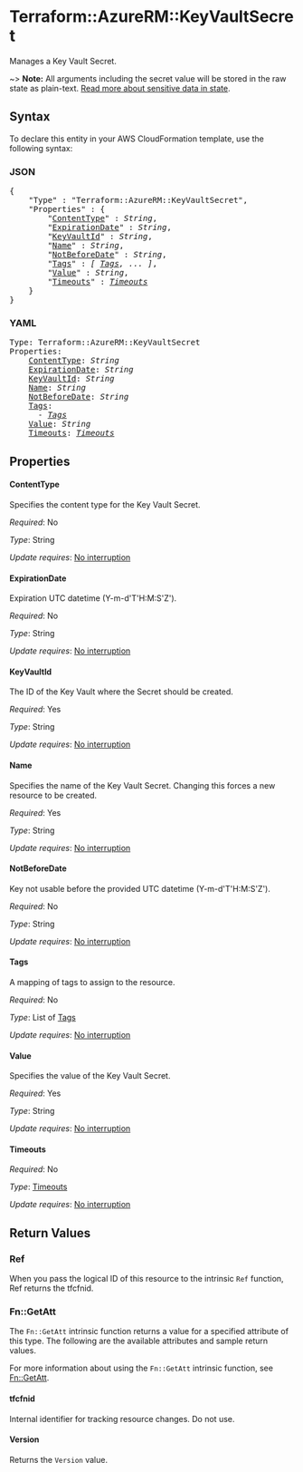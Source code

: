 # Terraform::AzureRM::KeyVaultSecret

Manages a Key Vault Secret.

~> **Note:** All arguments including the secret value will be stored in the raw state as plain-text.
[Read more about sensitive data in state](/docs/state/sensitive-data.html).

## Syntax

To declare this entity in your AWS CloudFormation template, use the following syntax:

### JSON

<pre>
{
    "Type" : "Terraform::AzureRM::KeyVaultSecret",
    "Properties" : {
        "<a href="#contenttype" title="ContentType">ContentType</a>" : <i>String</i>,
        "<a href="#expirationdate" title="ExpirationDate">ExpirationDate</a>" : <i>String</i>,
        "<a href="#keyvaultid" title="KeyVaultId">KeyVaultId</a>" : <i>String</i>,
        "<a href="#name" title="Name">Name</a>" : <i>String</i>,
        "<a href="#notbeforedate" title="NotBeforeDate">NotBeforeDate</a>" : <i>String</i>,
        "<a href="#tags" title="Tags">Tags</a>" : <i>[ <a href="tags.md">Tags</a>, ... ]</i>,
        "<a href="#value" title="Value">Value</a>" : <i>String</i>,
        "<a href="#timeouts" title="Timeouts">Timeouts</a>" : <i><a href="timeouts.md">Timeouts</a></i>
    }
}
</pre>

### YAML

<pre>
Type: Terraform::AzureRM::KeyVaultSecret
Properties:
    <a href="#contenttype" title="ContentType">ContentType</a>: <i>String</i>
    <a href="#expirationdate" title="ExpirationDate">ExpirationDate</a>: <i>String</i>
    <a href="#keyvaultid" title="KeyVaultId">KeyVaultId</a>: <i>String</i>
    <a href="#name" title="Name">Name</a>: <i>String</i>
    <a href="#notbeforedate" title="NotBeforeDate">NotBeforeDate</a>: <i>String</i>
    <a href="#tags" title="Tags">Tags</a>: <i>
      - <a href="tags.md">Tags</a></i>
    <a href="#value" title="Value">Value</a>: <i>String</i>
    <a href="#timeouts" title="Timeouts">Timeouts</a>: <i><a href="timeouts.md">Timeouts</a></i>
</pre>

## Properties

#### ContentType

Specifies the content type for the Key Vault Secret.

_Required_: No

_Type_: String

_Update requires_: [No interruption](https://docs.aws.amazon.com/AWSCloudFormation/latest/UserGuide/using-cfn-updating-stacks-update-behaviors.html#update-no-interrupt)

#### ExpirationDate

Expiration UTC datetime (Y-m-d'T'H:M:S'Z').

_Required_: No

_Type_: String

_Update requires_: [No interruption](https://docs.aws.amazon.com/AWSCloudFormation/latest/UserGuide/using-cfn-updating-stacks-update-behaviors.html#update-no-interrupt)

#### KeyVaultId

The ID of the Key Vault where the Secret should be created.

_Required_: Yes

_Type_: String

_Update requires_: [No interruption](https://docs.aws.amazon.com/AWSCloudFormation/latest/UserGuide/using-cfn-updating-stacks-update-behaviors.html#update-no-interrupt)

#### Name

Specifies the name of the Key Vault Secret. Changing this forces a new resource to be created.

_Required_: Yes

_Type_: String

_Update requires_: [No interruption](https://docs.aws.amazon.com/AWSCloudFormation/latest/UserGuide/using-cfn-updating-stacks-update-behaviors.html#update-no-interrupt)

#### NotBeforeDate

Key not usable before the provided UTC datetime (Y-m-d'T'H:M:S'Z').

_Required_: No

_Type_: String

_Update requires_: [No interruption](https://docs.aws.amazon.com/AWSCloudFormation/latest/UserGuide/using-cfn-updating-stacks-update-behaviors.html#update-no-interrupt)

#### Tags

A mapping of tags to assign to the resource.

_Required_: No

_Type_: List of <a href="tags.md">Tags</a>

_Update requires_: [No interruption](https://docs.aws.amazon.com/AWSCloudFormation/latest/UserGuide/using-cfn-updating-stacks-update-behaviors.html#update-no-interrupt)

#### Value

Specifies the value of the Key Vault Secret.

_Required_: Yes

_Type_: String

_Update requires_: [No interruption](https://docs.aws.amazon.com/AWSCloudFormation/latest/UserGuide/using-cfn-updating-stacks-update-behaviors.html#update-no-interrupt)

#### Timeouts

_Required_: No

_Type_: <a href="timeouts.md">Timeouts</a>

_Update requires_: [No interruption](https://docs.aws.amazon.com/AWSCloudFormation/latest/UserGuide/using-cfn-updating-stacks-update-behaviors.html#update-no-interrupt)

## Return Values

### Ref

When you pass the logical ID of this resource to the intrinsic `Ref` function, Ref returns the tfcfnid.

### Fn::GetAtt

The `Fn::GetAtt` intrinsic function returns a value for a specified attribute of this type. The following are the available attributes and sample return values.

For more information about using the `Fn::GetAtt` intrinsic function, see [Fn::GetAtt](https://docs.aws.amazon.com/AWSCloudFormation/latest/UserGuide/intrinsic-function-reference-getatt.html).

#### tfcfnid

Internal identifier for tracking resource changes. Do not use.

#### Version

Returns the <code>Version</code> value.

